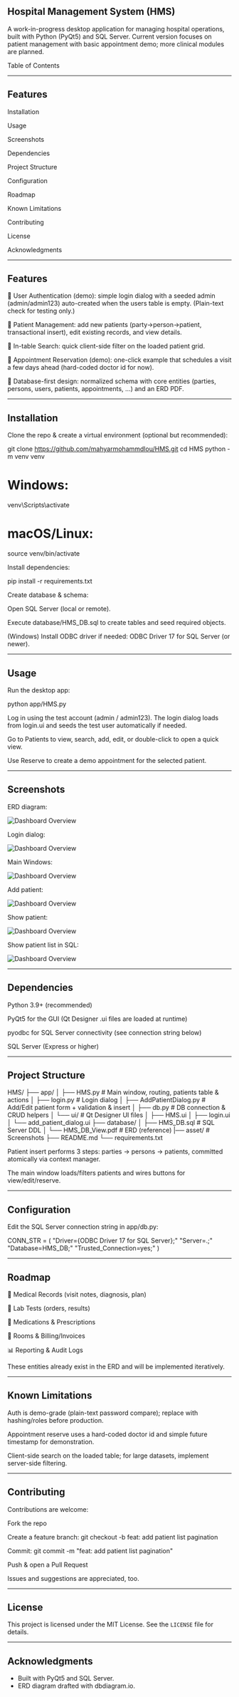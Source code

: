 ## Hospital Management System (HMS)

A work-in-progress desktop application for managing hospital operations, built with Python (PyQt5) and SQL Server.
Current version focuses on patient management with basic appointment demo; more clinical modules are planned.

Table of Contents

---

## Features

Installation

Usage

Screenshots

Dependencies

Project Structure

Configuration

Roadmap

Known Limitations

Contributing

License

Acknowledgments

---

## Features

🔑 User Authentication (demo): simple login dialog with a seeded admin (admin/admin123) auto-created when the users table is empty. (Plain-text check for testing only.)

👤 Patient Management: add new patients (party→person→patient, transactional insert), edit existing records, and view details.

🔎 In-table Search: quick client-side filter on the loaded patient grid.

📅 Appointment Reservation (demo): one-click example that schedules a visit a few days ahead (hard-coded doctor id for now).

🧱 Database-first design: normalized schema with core entities (parties, persons, users, patients, appointments, …) and an ERD PDF.

---

## Installation

Clone the repo & create a virtual environment (optional but recommended):

git clone https://github.com/mahyarmohammdlou/HMS.git
cd HMS
python -m venv venv
# Windows:
venv\Scripts\activate
# macOS/Linux:
source venv/bin/activate


Install dependencies:

pip install -r requirements.txt


Create database & schema:

Open SQL Server (local or remote).

Execute database/HMS_DB.sql to create tables and seed required objects.

(Windows) Install ODBC driver if needed: ODBC Driver 17 for SQL Server (or newer).

---

## Usage

Run the desktop app:

python app/HMS.py


Log in using the test account (admin / admin123). The login dialog loads from login.ui and seeds the test user automatically if needed.

Go to Patients to view, search, add, edit, or double-click to open a quick view.

Use Reserve to create a demo appointment for the selected patient.

---

## Screenshots

ERD diagram:

![Dashboard Overview](asset/HMS_DB_View.png)

Login dialog:

![Dashboard Overview](asset/login.png)

Main Windows:

![Dashboard Overview](asset/overview.png)

Add patient:

![Dashboard Overview](asset/add.png)

Show patient:

![Dashboard Overview](asset/show.png)

Show patient list in SQL:

![Dashboard Overview](asset/sql_query.png)

---

## Dependencies

Python 3.9+ (recommended)

PyQt5 for the GUI (Qt Designer .ui files are loaded at runtime)

pyodbc for SQL Server connectivity (see connection string below)

SQL Server (Express or higher)

---

## Project Structure
HMS/
├── app/
│   ├── HMS.py                 # Main window, routing, patients table & actions
│   ├── login.py               # Login dialog 
│   ├── AddPatientDialog.py    # Add/Edit patient form + validation & insert
│   ├── db.py                  # DB connection & CRUD helpers 
│   └── ui/                    # Qt Designer UI files
│       ├── HMS.ui
│       ├── login.ui
│       └── add_patient_dialog.ui
├── database/
│   ├── HMS_DB.sql             # SQL Server DDL
│   └── HMS_DB_View.pdf        # ERD (reference)
|── asset/                # Screenshots 
├── README.md
└── requirements.txt


Patient insert performs 3 steps: parties → persons → patients, committed atomically via context manager.

The main window loads/filters patients and wires buttons for view/edit/reserve.

--- 

## Configuration

Edit the SQL Server connection string in app/db.py:

CONN_STR = (
    "Driver={ODBC Driver 17 for SQL Server};"
    "Server=.;"
    "Database=HMS_DB;"
    "Trusted_Connection=yes;"
)


---

## Roadmap

📝 Medical Records (visit notes, diagnosis, plan)

🧪 Lab Tests (orders, results)

💊 Medications & Prescriptions

🏨 Rooms & Billing/Invoices

📊 Reporting & Audit Logs

These entities already exist in the ERD and will be implemented iteratively.

---

## Known Limitations

Auth is demo-grade (plain-text password compare); replace with hashing/roles before production.

Appointment reserve uses a hard-coded doctor id and simple future timestamp for demonstration.

Client-side search on the loaded table; for large datasets, implement server-side filtering.

---

## Contributing

Contributions are welcome:

Fork the repo

Create a feature branch: git checkout -b feat: add patient list pagination

Commit: git commit -m "feat: add patient list pagination"

Push & open a Pull Request

Issues and suggestions are appreciated, too.

---

## License

This project is licensed under the MIT License. See the `LICENSE` file for details.

---

## Acknowledgments

* Built with PyQt5 and SQL Server.
* ERD diagram drafted with dbdiagram.io.